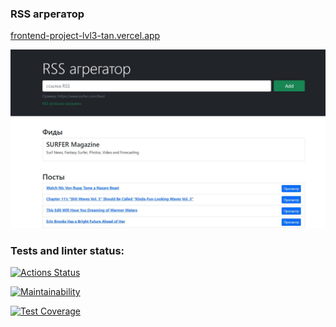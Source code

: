 ### RSS агрегатор
[frontend-project-lvl3-tan.vercel.app](https://frontend-project-lvl3-tan.vercel.app/)

![Profile](https://github.com/IliaisaChamp/frontend-project-lvl3/raw/main/rss.jpg)

### Tests and linter status:
[![Actions Status](https://github.com/IliaisaChamp/frontend-project-lvl3/workflows/hexlet-check/badge.svg)](https://github.com/IliaisaChamp/frontend-project-lvl3/actions)

[![Maintainability](https://api.codeclimate.com/v1/badges/6be4827608475acde049/maintainability)](https://codeclimate.com/github/IliaisaChamp/frontend-project-lvl3/maintainability)

[![Test Coverage](https://api.codeclimate.com/v1/badges/6be4827608475acde049/test_coverage)](https://codeclimate.com/github/IliaisaChamp/frontend-project-lvl3/test_coverage)
